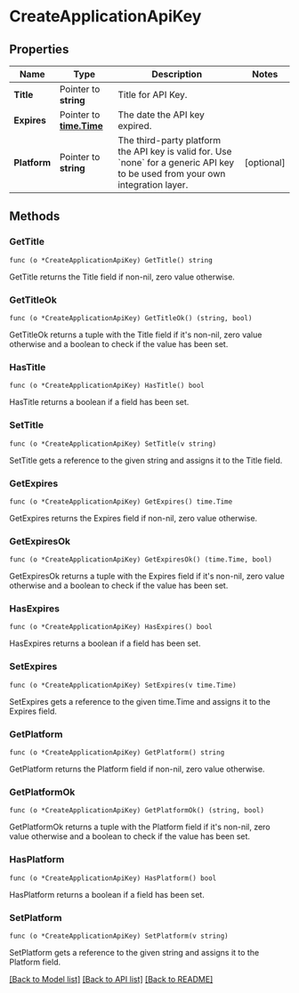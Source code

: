 # CreateApplicationApiKey

## Properties

Name | Type | Description | Notes
------------ | ------------- | ------------- | -------------
**Title** | Pointer to **string** | Title for API Key. | 
**Expires** | Pointer to [**time.Time**](time.Time.md) | The date the API key expired. | 
**Platform** | Pointer to **string** | The third-party platform the API key is valid for. Use &#x60;none&#x60; for a generic API key to be used from your own integration layer.  | [optional] 

## Methods

### GetTitle

`func (o *CreateApplicationApiKey) GetTitle() string`

GetTitle returns the Title field if non-nil, zero value otherwise.

### GetTitleOk

`func (o *CreateApplicationApiKey) GetTitleOk() (string, bool)`

GetTitleOk returns a tuple with the Title field if it's non-nil, zero value otherwise
and a boolean to check if the value has been set.

### HasTitle

`func (o *CreateApplicationApiKey) HasTitle() bool`

HasTitle returns a boolean if a field has been set.

### SetTitle

`func (o *CreateApplicationApiKey) SetTitle(v string)`

SetTitle gets a reference to the given string and assigns it to the Title field.

### GetExpires

`func (o *CreateApplicationApiKey) GetExpires() time.Time`

GetExpires returns the Expires field if non-nil, zero value otherwise.

### GetExpiresOk

`func (o *CreateApplicationApiKey) GetExpiresOk() (time.Time, bool)`

GetExpiresOk returns a tuple with the Expires field if it's non-nil, zero value otherwise
and a boolean to check if the value has been set.

### HasExpires

`func (o *CreateApplicationApiKey) HasExpires() bool`

HasExpires returns a boolean if a field has been set.

### SetExpires

`func (o *CreateApplicationApiKey) SetExpires(v time.Time)`

SetExpires gets a reference to the given time.Time and assigns it to the Expires field.

### GetPlatform

`func (o *CreateApplicationApiKey) GetPlatform() string`

GetPlatform returns the Platform field if non-nil, zero value otherwise.

### GetPlatformOk

`func (o *CreateApplicationApiKey) GetPlatformOk() (string, bool)`

GetPlatformOk returns a tuple with the Platform field if it's non-nil, zero value otherwise
and a boolean to check if the value has been set.

### HasPlatform

`func (o *CreateApplicationApiKey) HasPlatform() bool`

HasPlatform returns a boolean if a field has been set.

### SetPlatform

`func (o *CreateApplicationApiKey) SetPlatform(v string)`

SetPlatform gets a reference to the given string and assigns it to the Platform field.


[[Back to Model list]](../README.md#documentation-for-models) [[Back to API list]](../README.md#documentation-for-api-endpoints) [[Back to README]](../README.md)


